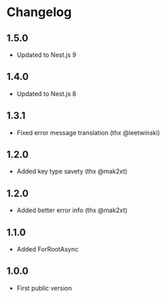 # Changelog

## 1.5.0

-   Updated to Nest.js 9

## 1.4.0

-   Updated to Nest.js 8

## 1.3.1

-   Fixed error message translation (thx @leetwinski)

## 1.2.0

-   Added key type savety (thx @mak2xt)

## 1.2.0

-   Added better error info (thx @mak2xt)

## 1.1.0

-   Added ForRootAsync

## 1.0.0

-   First public version
